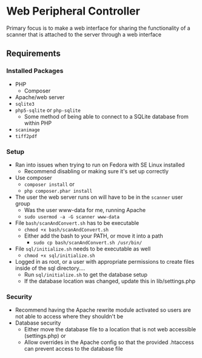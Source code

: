 # Web Peripheral Controller

Primary focus is to make a web interface for sharing the functionality of a scanner that is attached to the server through a web interface

## Requirements

### Installed Packages
* PHP
  * Composer
* Apache/web server
* `sqlite3`
* `php5-sqlite` or `php-sqlite`
  * Some method of being able to connect to a SQLite database from within PHP
* `scanimage`
* `tiff2pdf`

### Setup
* Ran into issues when trying to run on Fedora with SE Linux installed
  * Recommend disabling or making sure it's set up correctly
* Use composer
  * `composer install` or
  * `php composer.phar install`
* The user the web server runs on will have to be in the `scanner` user group
  * Was the user www-data for me, running Apache
  * `sudo usermod -a -G scanner www-data`
* File `bash/scanAndConvert.sh` has to be executable
  * `chmod +x bash/scanAndConvert.sh`
  * Either add the bash to your PATH, or move it into a path
    * `sudo cp bash/scanAndConvert.sh /usr/bin/`
* File `sql/initialize.sh` needs to be executable as well
  * `chmod +x sql/initialize.sh`
* Logged in as root, or a user with appropriate permissions to create files inside of the sql directory....
  * Run `sql/initialize.sh` to get the database setup
  * If the database location was changed, update this in lib/settings.php

### Security
* Recommend having the Apache rewrite module activated so users are not able to access where they shouldn't be
* Database security
  * Either move the database file to a location that is not web accessible (settings.php) or
  * Allow overrides in the Apache config so that the provided .htaccess can prevent access to the database file
